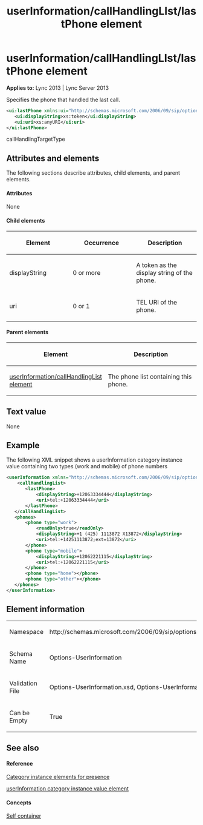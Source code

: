 ﻿---
title: userInformation/callHandlingLIst/lastPhone element
TOCTitle: userInformation/callHandlingLIst/lastPhone element
ms:assetid: e88a737b-7f7f-4a01-ad33-3896154a2d47
ms:mtpsurl: https://msdn.microsoft.com/en-us/library/Dn438955(v=office.15)
ms:contentKeyID: 57093973
ms.date: 07/24/2014
mtps_version: v=office.15
dev_langs:
- xml
---

# userInformation/callHandlingLIst/lastPhone element


**Applies to:** Lync 2013 | Lync Server 2013

Specifies the phone that handled the last call.

```xml
<ui:lastPhone xmlns:ui="http://schemas.microsoft.com/2006/09/sip/options/userInformation" >
   <ui:displayString>xs:token</ui:displayString>
   <ui:uri>xs:anyURI</ui:uri>
</ui:lastPhone>
```

callHandlingTargetType

## Attributes and elements

The following sections describe attributes, child elements, and parent elements.

#### Attributes

None

#### Child elements

<table>
<colgroup>
<col style="width: 33%" />
<col style="width: 33%" />
<col style="width: 33%" />
</colgroup>
<thead>
<tr class="header">
<th><p>Element</p></th>
<th><p>Occurrence</p></th>
<th><p>Description</p></th>
</tr>
</thead>
<tbody>
<tr class="odd">
<td><p>displayString</p></td>
<td><p>0 or more</p></td>
<td><p>A token as the display string of the phone.</p></td>
</tr>
<tr class="even">
<td><p>uri</p></td>
<td><p>0 or 1</p></td>
<td><p>TEL URI of the phone.</p></td>
</tr>
</tbody>
</table>


#### Parent elements

<table>
<colgroup>
<col style="width: 50%" />
<col style="width: 50%" />
</colgroup>
<thead>
<tr class="header">
<th><p>Element</p></th>
<th><p>Description</p></th>
</tr>
</thead>
<tbody>
<tr class="odd">
<td><p><a href="userinformation-callhandlinglist-element.md">userInformation/callHandlingList element</a></p></td>
<td><p>The phone list containing this phone.</p></td>
</tr>
</tbody>
</table>


## Text value

None

## Example

The following XML snippet shows a userInformation category instance value containing two types (work and mobile) of phone numbers

```xml
<userInformation xmlns="http://schemas.microsoft.com/2006/09/sip/options/userInformation">
    <callHandlingList>
       <lastPhone>
           <displayString>+12063334444</displayString>
           <uri>tel:+12063334444</uri>
       </lastPhone>
   </callHandlingList>
   <phones>
       <phone type="work">
           <readOnly>true</readOnly>
           <displayString>+1 (425) 1113872 X13872</displayString>
           <uri>tel:+14251113872;ext=13872</uri>
       </phone>
       <phone type="mobile">
           <displayString>+12062221115</displayString>
           <uri>tel:+12062221115</uri>
       </phone>
       <phone type="home"></phone>
       <phone type="other"></phone>
   </phones>
</userInformation>
```

## Element information

<table>
<colgroup>
<col style="width: 50%" />
<col style="width: 50%" />
</colgroup>
<tbody>
<tr class="odd">
<td><p>Namespace</p></td>
<td><p>http://schemas.microsoft.com/2006/09/sip/options/userInformation</p></td>
</tr>
<tr class="even">
<td><p>Schema Name</p></td>
<td><p>Options-UserInformation</p></td>
</tr>
<tr class="odd">
<td><p>Validation File</p></td>
<td><p>Options-UserInformation.xsd, Options-UserInformationtypes.xsd</p></td>
</tr>
<tr class="even">
<td><p>Can be Empty</p></td>
<td><p>True</p></td>
</tr>
</tbody>
</table>


## See also

#### Reference

[Category instance elements for presence](category-instance-elements-for-presence.md)

[userInformation category instance value element](userinformation-category-instance-value-element.md)

#### Concepts

[Self container](self-container.md)

